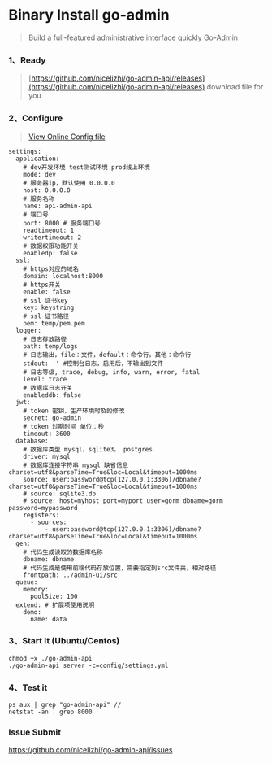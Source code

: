 # Binary Install go-admin
> Build a full-featured administrative interface quickly Go-Admin

### 1、Ready
> [https://github.com/nicelizhi/go-admin-api/releases](https://github.com/nicelizhi/go-admin-api/releases) download file for you


### 2、Configure
> [View Online Config file](https://github.com/nicelizhi/go-admin-api/blob/master/config/settings.full.yml)
```
settings:
  application:
    # dev开发环境 test测试环境 prod线上环境
    mode: dev
    # 服务器ip，默认使用 0.0.0.0
    host: 0.0.0.0
    # 服务名称
    name: api-admin-api
    # 端口号
    port: 8000 # 服务端口号
    readtimeout: 1
    writertimeout: 2
    # 数据权限功能开关
    enabledp: false
  ssl:
    # https对应的域名
    domain: localhost:8000
    # https开关
    enable: false
    # ssl 证书key
    key: keystring
    # ssl 证书路径
    pem: temp/pem.pem
  logger:
    # 日志存放路径
    path: temp/logs
    # 日志输出，file：文件，default：命令行，其他：命令行
    stdout: '' #控制台日志，启用后，不输出到文件
    # 日志等级, trace, debug, info, warn, error, fatal
    level: trace
    # 数据库日志开关
    enableddb: false
  jwt:
    # token 密钥，生产环境时及的修改
    secret: go-admin
    # token 过期时间 单位：秒
    timeout: 3600
  database:
    # 数据库类型 mysql，sqlite3， postgres
    driver: mysql
    # 数据库连接字符串 mysql 缺省信息 charset=utf8&parseTime=True&loc=Local&timeout=1000ms
    source: user:password@tcp(127.0.0.1:3306)/dbname?charset=utf8&parseTime=True&loc=Local&timeout=1000ms
    # source: sqlite3.db
    # source: host=myhost port=myport user=gorm dbname=gorm password=mypassword
    registers:
      - sources:
          - user:password@tcp(127.0.0.1:3306)/dbname?charset=utf8&parseTime=True&loc=Local&timeout=1000ms
  gen:
    # 代码生成读取的数据库名称
    dbname: dbname
    # 代码生成是使用前端代码存放位置，需要指定到src文件夹，相对路径
    frontpath: ../admin-ui/src
  queue:
    memory:
      poolSize: 100
  extend: # 扩展项使用说明
    demo:
      name: data
```

### 3、Start It (Ubuntu/Centos)

```
chmod +x ./go-admin-api
./go-admin-api server -c=config/settings.yml

```

### 4、Test it

```
ps aux | grep "go-admin-api" // 
netstat -an | grep 8000
```

### Issue Submit
https://github.com/nicelizhi/go-admin-api/issues

